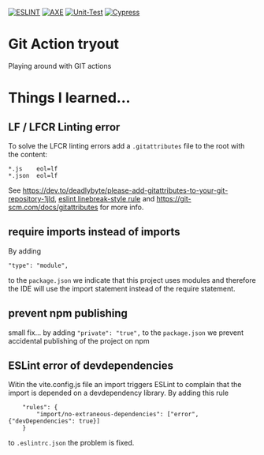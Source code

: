 [![ESLINT](https://github.com/Alex-Jongman/FEP-action/actions/workflows/eslint.yml/badge.svg)](https://github.com/Alex-Jongman/FEP-action/actions/workflows/eslint.yml)
[![AXE](https://github.com/Alex-Jongman/FEP-action/actions/workflows/axe-test.yml/badge.svg)](https://github.com/Alex-Jongman/FEP-action/actions/workflows/axe-test.yml)
[![Unit-Test](https://github.com/Alex-Jongman/FEP-action/actions/workflows/unittest.yml/badge.svg)](https://github.com/Alex-Jongman/FEP-action/actions/workflows/unittest.yml)
[![Cypress](https://github.com/Alex-Jongman/FEP-action/actions/workflows/cypress-test.yml/badge.svg)](https://github.com/Alex-Jongman/FEP-action/actions/workflows/cypress-test.yml)

# Git Action tryout
Playing around with GIT actions 

# Things I learned...

## LF / LFCR Linting error
To solve the LFCR linting errors add a `.gitattributes` file to the root with the content:
```
*.js    eol=lf
*.json  eol=lf
```
See https://dev.to/deadlybyte/please-add-gitattributes-to-your-git-repository-1jld, [eslint linebreak-style rule](https://eslint.org/docs/latest/rules/linebreak-style) and https://git-scm.com/docs/gitattributes for more info.

## require imports instead of imports
By adding
```
"type": "module",
```
to the `package.json` we indicate that this project uses modules and therefore the IDE will use the import statement instead of the require statement.

## prevent npm publishing 
small fix... by adding `"private": "true",` to the `package.json` we prevent accidental publishing of the project on npm

## ESLint error of devdependencies
Witin the vite.config.js file an import triggers ESLint to complain that the import is depended on a devdependency library.
By adding this rule 
```
    "rules": {
        "import/no-extraneous-dependencies": ["error", {"devDependencies": true}]
    }
``` 
to `.eslintrc.json` the problem is fixed.

